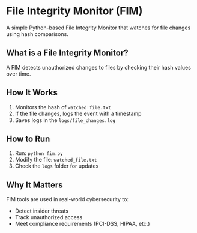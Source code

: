 # File Integrity Monitor (FIM)

A simple Python-based File Integrity Monitor that watches for file changes using hash comparisons.

## What is a File Integrity Monitor?

A FIM detects unauthorized changes to files by checking their hash values over time.

## How It Works

1. Monitors the hash of `watched_file.txt`
2. If the file changes, logs the event with a timestamp
3. Saves logs in the `logs/file_changes.log`

## How to Run

1. Run: `python fim.py`
2. Modify the file: `watched_file.txt`
3. Check the `logs` folder for updates

## Why It Matters

FIM tools are used in real-world cybersecurity to:
- Detect insider threats
- Track unauthorized access
- Meet compliance requirements (PCI-DSS, HIPAA, etc.)
